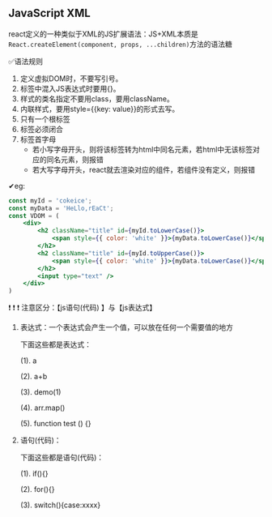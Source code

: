 ## JavaScript XML

react定义的一种类似于XML的JS扩展语法：JS+XML本质是`React.createElement(component, props, ...children)`方法的语法糖

✅语法规则

1. 定义虚拟DOM时，不要写引号。
2. 标签中混入JS表达式时要用{}。
3. 样式的类名指定不要用class，要用className。
4. 内联样式，要用style={{key: value}}的形式去写。
5. 只有一个根标签
6. 标签必须闭合
7. 标签首字母
   * 若小写字母开头，则将该标签转为html中同名元素，若html中无该标签对应的同名元素，则报错
   * 若大写字母开头，react就去渲染对应的组件，若组件没有定义，则报错

✔eg:

```jsx
const myId = 'cokeice';
const myData = 'HeLlo,rEaCt';
const VDOM = (
    <div>
        <h2 className="title" id={myId.toLowerCase()}>
            <span style={{ color: 'white' }}>{myData.toLowerCase()}</span>
        </h2>
        <h2 className="title" id={myId.toUpperCase()}>
            <span style={{ color: 'white' }}>{myData.toLowerCase()}</span>
        </h2>
        <input type="text" />
    </div>
)
```

❗ ❗ ❗ 注意区分：【js语句(代码) 】与【js表达式】

1. 表达式：一个表达式会产生一个值，可以放在任何一个需要值的地方

   下面这些都是表达式：

   (1). a

   (2). a+b

   (3). demo(1)

   (4). arr.map() 

   (5). function test () {}

2. 语句(代码)：

   下面这些都是语句(代码)：

   (1). if(){}

   (2). for(){}

   (3). switch(){case:xxxx}
